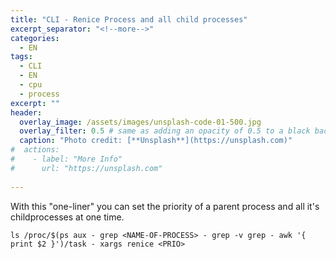 ```yaml
---
title: "CLI - Renice Process and all child processes"
excerpt_separator: "<!--more-->"
categories:
  - EN
tags:
  - CLI
  - EN
  - cpu
  - process
excerpt: ""
header:
  overlay_image: /assets/images/unsplash-code-01-500.jpg
  overlay_filter: 0.5 # same as adding an opacity of 0.5 to a black background
  caption: "Photo credit: [**Unsplash**](https://unsplash.com)"
#  actions:
#    - label: "More Info"
#      url: "https://unsplash.com"
  
---
```



With this "one-liner" you can set the priority of a parent process and all it's childprocesses at one time.

```
ls /proc/$(ps aux - grep <NAME-OF-PROCESS> - grep -v grep - awk '{ print $2 }')/task - xargs renice <PRIO>
```



